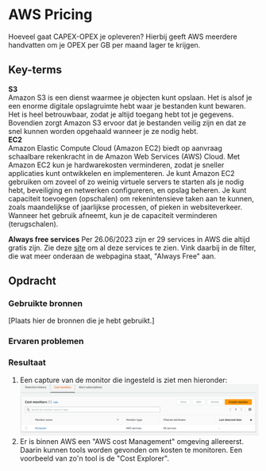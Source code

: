 # AWS Pricing
Hoeveel gaat CAPEX-OPEX je opleveren? Hierbij geeft AWS meerdere handvatten om je OPEX per GB per maand lager te krijgen. 

## Key-terms
  
**S3**  
Amazon S3 is een dienst waarmee je objecten kunt opslaan. Het is alsof je een enorme digitale opslagruimte hebt waar je bestanden kunt bewaren. Het is heel betrouwbaar, zodat je altijd toegang hebt tot je gegevens. Bovendien zorgt Amazon S3 ervoor dat je bestanden veilig zijn en dat ze snel kunnen worden opgehaald wanneer je ze nodig hebt.  
**EC2**  
Amazon Elastic Compute Cloud (Amazon EC2) biedt op aanvraag schaalbare rekenkracht in de Amazon Web Services (AWS) Cloud. Met Amazon EC2 kun je hardwarekosten verminderen, zodat je sneller applicaties kunt ontwikkelen en implementeren. Je kunt Amazon EC2 gebruiken om zoveel of zo weinig virtuele servers te starten als je nodig hebt, beveiliging en netwerken configureren, en opslag beheren. Je kunt capaciteit toevoegen (opschalen) om rekenintensieve taken aan te kunnen, zoals maandelijkse of jaarlijkse processen, of pieken in websiteverkeer. Wanneer het gebruik afneemt, kun je de capaciteit verminderen (terugschalen).

**Always free services**
Per 26.06/2023 zijn er 29 services in AWS die altijd gratis zijn. Zie deze [site](https://aws.amazon.com/pricing/)  om al deze services te zien. Vink daarbij in de filter, die wat meer onderaan de webpagina staat, "Always Free" aan. 

## Opdracht
### Gebruikte bronnen
[Plaats hier de bronnen die je hebt gebruikt.]

### Ervaren problemen


### Resultaat
1. Een capture van de monitor die ingesteld is ziet men hieronder:  
![moneytor](./Capture_Moneytor.PNG)   
2. Er is binnen AWS een "AWS cost Management" omgeving allereerst. Daarin kunnen tools worden gevonden om kosten te monitoren. Een voorbeeld van zo'n tool is de "Cost Explorer". 


